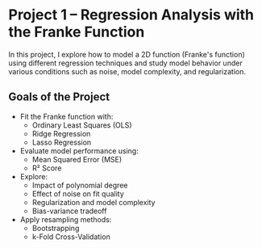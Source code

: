 # Project 1 – Regression Analysis with the Franke Function


In this project, I explore how to model a 2D function (Franke's function) using different regression techniques and study model behavior under various conditions such as noise, model complexity, and regularization.


## Goals of the Project

- Fit the Franke function with:
  - Ordinary Least Squares (OLS)
  - Ridge Regression
  - Lasso Regression
- Evaluate model performance using:
  - Mean Squared Error (MSE)
  - R² Score
- Explore:
  - Impact of polynomial degree
  - Effect of noise on fit quality
  - Regularization and model complexity
  - Bias-variance tradeoff
- Apply resampling methods:
  - Bootstrapping
  - k-Fold Cross-Validation

